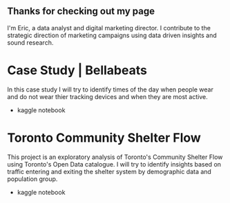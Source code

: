## Thanks for checking out my page

I'm Eric, a data analyst and digital marketing director. I contribute to the strategic direction of marketing campaigns using data driven insights and sound research. 

# Case Study | Bellabeats 

In this case study I will try to identify times of the day when people wear and do not wear thier tracking devices and when they are most active.

* kaggle notebook 

# Toronto Community Shelter Flow 

This project is an exploratory analysis of Toronto's Community Shelter Flow using Toronto's Open Data catalogue. I will try to identify insights based on traffic entering and exiting the shelter system by demographic data and population group. 

* kaggle notebook 
